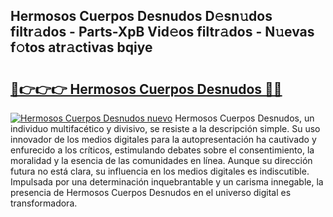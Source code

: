 ## Hermosos Cuerpos Desnudos D𝚎sn𝚞dos filtr𝚊dos - Parts-XpB Vid𝚎os filtr𝚊dos - N𝚞evas f𝚘tos atr𝚊ctivas bqiye

# <h2><a href="http://mb49xpi.tromn.icu/?c=Hermosos+Cuerpos+Desnudos">🔗👉👉👉 Hermosos Cuerpos Desnudos 🔗🔗</a></h2>

[![Hermosos Cuerpos Desnudos nuevo](https://i.imgur.com/pEAQMta.gif)](http://mb49xpi.tromn.icu/?c=Hermosos+Cuerpos+Desnudos)
Hermosos Cuerpos Desnudos, un individuo multifacético y divisivo, se resiste a la descripción simple. Su uso innovador de los medios digitales para la autopresentación ha cautivado y enfurecido a los críticos, estimulando debates sobre el consentimiento, la moralidad y la esencia de las comunidades en línea. Aunque su dirección futura no está clara, su influencia en los medios digitales es indiscutible. Impulsada por una determinación inquebrantable y un carisma innegable, la presencia de Hermosos Cuerpos Desnudos en el universo digital es transformadora.
